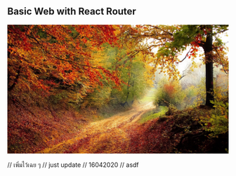 Basic Web with React Router
---

![Screenshot](/public/images/autumn.jpg)

// เพิ่มไว้เฉย ๆ
// just update
// 16042020
// asdf

